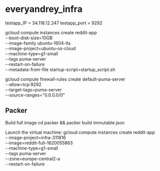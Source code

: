 # everyandrey_infra

testapp_IP = 34.118.12.247
testapp_port = 9292


gcloud compute instances create reddit-app \
--boot-disk-size=10GB \
--image-family ubuntu-1604-lts \
--image-project=ubuntu-os-cloud \
--machine-type=g1-small \
--tags puma-server \
--restart-on-failure \
--metadata-from-file startup-script=startup_script.sh


gcloud compute firewall-rules create default-puma-server \
--allow=tcp:9292 \
--target-tags=puma-server \
--source-ranges="0.0.0.0/0"


## Packer
Build full image
cd packer && packer build immutable.json

Launch the virtual machine:
gcloud compute instances create reddit-app \
--image-project=infra-311816 \
--image=reddit-full-1620055863 \
--machine-type=g1-small \
--tags puma-server \
--zone=europe-central2-a \
--restart-on-failure
